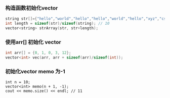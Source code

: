 ### 构造函数初始化vector<string>
```C++
string str[]={"hello","world","hello","hello","world","hello","xyz","csl","edg","rng"};
int length = sizeof(str)/sizeof(string); // 10
vector<string> strArray(str, str+length);
```
### 使用arr[] 初始化 vector<int>
```C++
int arr[] = {0, 1, 0, 3, 12};
vector<int> vec(arr, arr + sizeof(arr)/sizeof(int));
```
### 初始化vector memo 为-1
```
int n = 10;
vector<int> memo(n + 1, -1);
cout << memo.size() << endl; // 11
```
